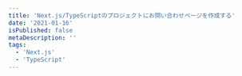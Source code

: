 ```yaml
---
title: 'Next.js/TypeScriptのプロジェクトにお問い合わせページを作成する'
date: '2021-01-16'
isPublished: false
metaDescription: ''
tags:
  - 'Next.js'
  - 'TypeScript'
---
```

